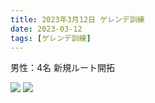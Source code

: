```yaml
---
title: 2023年3月12日 ゲレンデ訓練
date: 2023-03-12
tags: [ゲレンデ訓練]
---
```


男性：4名
新規ルート開拓

![](/2023/03/12/20230312/20230312_1.png)
![](/2023/03/12/20230312/20230312_2.png)

